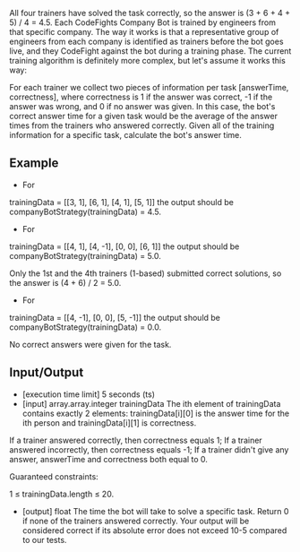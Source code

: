 All four trainers have solved the task correctly, so the answer is (3 + 6 + 4 + 5) / 4 = 4.5. Each CodeFights Company Bot is trained by engineers from that specific company. The way it works is that a representative group of engineers from each company is identified as trainers before the bot goes live, and they CodeFight against the bot during a training phase. The current training algorithm is definitely more complex, but let's assume it works this way:

For each trainer we collect two pieces of information per task [answerTime, correctness], where correctness is 1 if the answer was correct, -1 if the answer was wrong, and 0 if no answer was given. In this case, the bot's correct answer time for a given task would be the average of the answer times from the trainers who answered correctly. Given all of the training information for a specific task, calculate the bot's answer time.

## Example

* For

trainingData = [[3, 1], [6, 1], [4, 1], [5, 1]] the output should be companyBotStrategy(trainingData) = 4.5.

* For

trainingData = [[4, 1], [4, -1], [0, 0], [6, 1]] the output should be companyBotStrategy(trainingData) = 5.0.

Only the 1st and the 4th trainers (1-based) submitted correct solutions, so the answer is (4 + 6) / 2 = 5.0.

* For

trainingData = [[4, -1], [0, 0], [5, -1]] the output should be companyBotStrategy(trainingData) = 0.0.

No correct answers were given for the task.

## Input/Output

* [execution time limit] 5 seconds (ts)
* [input] array.array.integer trainingData The ith element of trainingData contains exactly 2 elements: trainingData[i][0] is the answer time for the ith person and trainingData[i][1] is correctness.

If a trainer answered correctly, then correctness equals 1; If a trainer answered incorrectly, then correctness equals -1; If a trainer didn't give any answer, answerTime and correctness both equal to 0.

Guaranteed constraints:

1 ≤ trainingData.length ≤ 20.

* [output] float
The time the bot will take to solve a specific task. Return 0 if none of the trainers answered correctly. Your output will be considered correct if its absolute error does not exceed 10-5 compared to our tests.